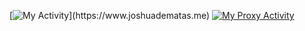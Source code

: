 [![My Activity](https://shigure-683956955842.europe-west1.run.app/activity/svg?)](https://www.joshuadematas.me)
[![My Proxy Activity](http://star-sage-sanctum.shigure.joshuadematas.me/activity/svg)](https://www.joshuadematas.me)
